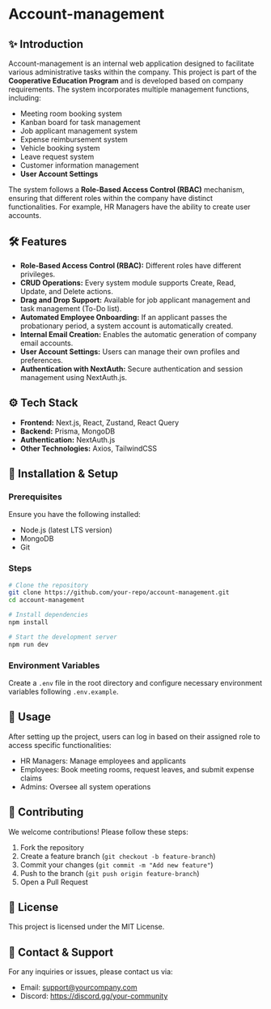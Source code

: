# Account-management

## ✨ Introduction
Account-management is an internal web application designed to facilitate various administrative tasks within the company. This project is part of the **Cooperative Education Program** and is developed based on company requirements. The system incorporates multiple management functions, including:

- Meeting room booking system
- Kanban board for task management
- Job applicant management system
- Expense reimbursement system
- Vehicle booking system
- Leave request system
- Customer information management
- **User Account Settings**

The system follows a **Role-Based Access Control (RBAC)** mechanism, ensuring that different roles within the company have distinct functionalities. For example, HR Managers have the ability to create user accounts.

## 🛠️ Features
- **Role-Based Access Control (RBAC):** Different roles have different privileges.
- **CRUD Operations:** Every system module supports Create, Read, Update, and Delete actions.
- **Drag and Drop Support:** Available for job applicant management and task management (To-Do list).
- **Automated Employee Onboarding:** If an applicant passes the probationary period, a system account is automatically created.
- **Internal Email Creation:** Enables the automatic generation of company email accounts.
- **User Account Settings:** Users can manage their own profiles and preferences.
- **Authentication with NextAuth:** Secure authentication and session management using NextAuth.js.

## ⚙️ Tech Stack
- **Frontend:** Next.js, React, Zustand, React Query
- **Backend:** Prisma, MongoDB
- **Authentication:** NextAuth.js
- **Other Technologies:** Axios, TailwindCSS

## 🔧 Installation & Setup
### Prerequisites
Ensure you have the following installed:
- Node.js (latest LTS version)
- MongoDB
- Git

### Steps
```bash
# Clone the repository
git clone https://github.com/your-repo/account-management.git
cd account-management

# Install dependencies
npm install

# Start the development server
npm run dev
```

### Environment Variables
Create a `.env` file in the root directory and configure necessary environment variables following `.env.example`.

## 🌟 Usage
After setting up the project, users can log in based on their assigned role to access specific functionalities:
- HR Managers: Manage employees and applicants
- Employees: Book meeting rooms, request leaves, and submit expense claims
- Admins: Oversee all system operations

## 📝 Contributing
We welcome contributions! Please follow these steps:
1. Fork the repository
2. Create a feature branch (`git checkout -b feature-branch`)
3. Commit your changes (`git commit -m "Add new feature"`)
4. Push to the branch (`git push origin feature-branch`)
5. Open a Pull Request

## 📢 License
This project is licensed under the MIT License.

## 💬 Contact & Support
For any inquiries or issues, please contact us via:
- Email: support@yourcompany.com
- Discord: https://discord.gg/your-community

